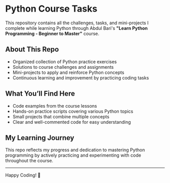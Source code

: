 # Python Course Tasks

This repository contains all the challenges, tasks, and mini-projects I complete while learning Python through Abdul Bari's **"Learn Python Programming - Beginner to Master"** course.

## About This Repo

- Organized collection of Python practice exercises  
- Solutions to course challenges and assignments  
- Mini-projects to apply and reinforce Python concepts  
- Continuous learning and improvement by practicing coding tasks  

## What You’ll Find Here

- Code examples from the course lessons  
- Hands-on practice scripts covering various Python topics  
- Small projects that combine multiple concepts  
- Clear and well-commented code for easy understanding  

## My Learning Journey

This repo reflects my progress and dedication to mastering Python programming by actively practicing and experimenting with code throughout the course.

---

Happy Coding! 🚀